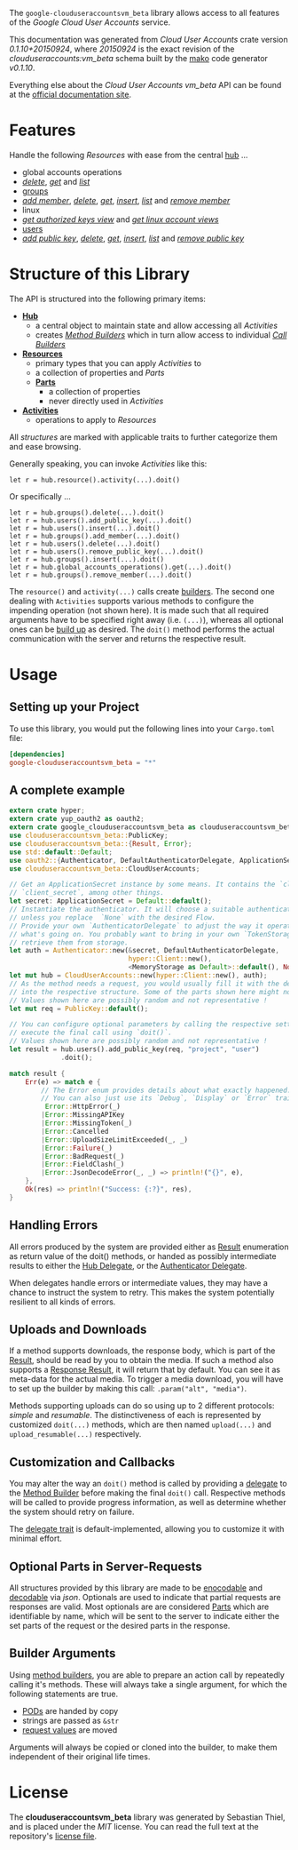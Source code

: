 <!---
DO NOT EDIT !
This file was generated automatically from 'src/mako/api/README.md.mako'
DO NOT EDIT !
-->
The `google-clouduseraccountsvm_beta` library allows access to all features of the *Google Cloud User Accounts* service.

This documentation was generated from *Cloud User Accounts* crate version *0.1.10+20150924*, where *20150924* is the exact revision of the *clouduseraccounts:vm_beta* schema built by the [mako](http://www.makotemplates.org/) code generator *v0.1.10*.

Everything else about the *Cloud User Accounts* *vm_beta* API can be found at the
[official documentation site](https://cloud.google.com/compute/docs/access/user-accounts/api/latest/).
# Features

Handle the following *Resources* with ease from the central [hub](http://byron.github.io/google-apis-rs/google_clouduseraccountsvm_beta/struct.CloudUserAccounts.html) ... 

* global accounts operations
 * [*delete*](http://byron.github.io/google-apis-rs/google_clouduseraccountsvm_beta/struct.GlobalAccountsOperationDeleteCall.html), [*get*](http://byron.github.io/google-apis-rs/google_clouduseraccountsvm_beta/struct.GlobalAccountsOperationGetCall.html) and [*list*](http://byron.github.io/google-apis-rs/google_clouduseraccountsvm_beta/struct.GlobalAccountsOperationListCall.html)
* [groups](http://byron.github.io/google-apis-rs/google_clouduseraccountsvm_beta/struct.Group.html)
 * [*add member*](http://byron.github.io/google-apis-rs/google_clouduseraccountsvm_beta/struct.GroupAddMemberCall.html), [*delete*](http://byron.github.io/google-apis-rs/google_clouduseraccountsvm_beta/struct.GroupDeleteCall.html), [*get*](http://byron.github.io/google-apis-rs/google_clouduseraccountsvm_beta/struct.GroupGetCall.html), [*insert*](http://byron.github.io/google-apis-rs/google_clouduseraccountsvm_beta/struct.GroupInsertCall.html), [*list*](http://byron.github.io/google-apis-rs/google_clouduseraccountsvm_beta/struct.GroupListCall.html) and [*remove member*](http://byron.github.io/google-apis-rs/google_clouduseraccountsvm_beta/struct.GroupRemoveMemberCall.html)
* linux
 * [*get authorized keys view*](http://byron.github.io/google-apis-rs/google_clouduseraccountsvm_beta/struct.LinuxGetAuthorizedKeysViewCall.html) and [*get linux account views*](http://byron.github.io/google-apis-rs/google_clouduseraccountsvm_beta/struct.LinuxGetLinuxAccountViewCall.html)
* [users](http://byron.github.io/google-apis-rs/google_clouduseraccountsvm_beta/struct.User.html)
 * [*add public key*](http://byron.github.io/google-apis-rs/google_clouduseraccountsvm_beta/struct.UserAddPublicKeyCall.html), [*delete*](http://byron.github.io/google-apis-rs/google_clouduseraccountsvm_beta/struct.UserDeleteCall.html), [*get*](http://byron.github.io/google-apis-rs/google_clouduseraccountsvm_beta/struct.UserGetCall.html), [*insert*](http://byron.github.io/google-apis-rs/google_clouduseraccountsvm_beta/struct.UserInsertCall.html), [*list*](http://byron.github.io/google-apis-rs/google_clouduseraccountsvm_beta/struct.UserListCall.html) and [*remove public key*](http://byron.github.io/google-apis-rs/google_clouduseraccountsvm_beta/struct.UserRemovePublicKeyCall.html)




# Structure of this Library

The API is structured into the following primary items:

* **[Hub](http://byron.github.io/google-apis-rs/google_clouduseraccountsvm_beta/struct.CloudUserAccounts.html)**
    * a central object to maintain state and allow accessing all *Activities*
    * creates [*Method Builders*](http://byron.github.io/google-apis-rs/google_clouduseraccountsvm_beta/trait.MethodsBuilder.html) which in turn
      allow access to individual [*Call Builders*](http://byron.github.io/google-apis-rs/google_clouduseraccountsvm_beta/trait.CallBuilder.html)
* **[Resources](http://byron.github.io/google-apis-rs/google_clouduseraccountsvm_beta/trait.Resource.html)**
    * primary types that you can apply *Activities* to
    * a collection of properties and *Parts*
    * **[Parts](http://byron.github.io/google-apis-rs/google_clouduseraccountsvm_beta/trait.Part.html)**
        * a collection of properties
        * never directly used in *Activities*
* **[Activities](http://byron.github.io/google-apis-rs/google_clouduseraccountsvm_beta/trait.CallBuilder.html)**
    * operations to apply to *Resources*

All *structures* are marked with applicable traits to further categorize them and ease browsing.

Generally speaking, you can invoke *Activities* like this:

```Rust,ignore
let r = hub.resource().activity(...).doit()
```

Or specifically ...

```ignore
let r = hub.groups().delete(...).doit()
let r = hub.users().add_public_key(...).doit()
let r = hub.users().insert(...).doit()
let r = hub.groups().add_member(...).doit()
let r = hub.users().delete(...).doit()
let r = hub.users().remove_public_key(...).doit()
let r = hub.groups().insert(...).doit()
let r = hub.global_accounts_operations().get(...).doit()
let r = hub.groups().remove_member(...).doit()
```

The `resource()` and `activity(...)` calls create [builders][builder-pattern]. The second one dealing with `Activities` 
supports various methods to configure the impending operation (not shown here). It is made such that all required arguments have to be 
specified right away (i.e. `(...)`), whereas all optional ones can be [build up][builder-pattern] as desired.
The `doit()` method performs the actual communication with the server and returns the respective result.

# Usage

## Setting up your Project

To use this library, you would put the following lines into your `Cargo.toml` file:

```toml
[dependencies]
google-clouduseraccountsvm_beta = "*"
```

## A complete example

```Rust
extern crate hyper;
extern crate yup_oauth2 as oauth2;
extern crate google_clouduseraccountsvm_beta as clouduseraccountsvm_beta;
use clouduseraccountsvm_beta::PublicKey;
use clouduseraccountsvm_beta::{Result, Error};
use std::default::Default;
use oauth2::{Authenticator, DefaultAuthenticatorDelegate, ApplicationSecret, MemoryStorage};
use clouduseraccountsvm_beta::CloudUserAccounts;

// Get an ApplicationSecret instance by some means. It contains the `client_id` and 
// `client_secret`, among other things.
let secret: ApplicationSecret = Default::default();
// Instantiate the authenticator. It will choose a suitable authentication flow for you, 
// unless you replace  `None` with the desired Flow.
// Provide your own `AuthenticatorDelegate` to adjust the way it operates and get feedback about 
// what's going on. You probably want to bring in your own `TokenStorage` to persist tokens and
// retrieve them from storage.
let auth = Authenticator::new(&secret, DefaultAuthenticatorDelegate,
                              hyper::Client::new(),
                              <MemoryStorage as Default>::default(), None);
let mut hub = CloudUserAccounts::new(hyper::Client::new(), auth);
// As the method needs a request, you would usually fill it with the desired information
// into the respective structure. Some of the parts shown here might not be applicable !
// Values shown here are possibly random and not representative !
let mut req = PublicKey::default();

// You can configure optional parameters by calling the respective setters at will, and
// execute the final call using `doit()`.
// Values shown here are possibly random and not representative !
let result = hub.users().add_public_key(req, "project", "user")
             .doit();

match result {
    Err(e) => match e {
        // The Error enum provides details about what exactly happened.
        // You can also just use its `Debug`, `Display` or `Error` traits
         Error::HttpError(_)
        |Error::MissingAPIKey
        |Error::MissingToken(_)
        |Error::Cancelled
        |Error::UploadSizeLimitExceeded(_, _)
        |Error::Failure(_)
        |Error::BadRequest(_)
        |Error::FieldClash(_)
        |Error::JsonDecodeError(_, _) => println!("{}", e),
    },
    Ok(res) => println!("Success: {:?}", res),
}

```
## Handling Errors

All errors produced by the system are provided either as [Result](http://byron.github.io/google-apis-rs/google_clouduseraccountsvm_beta/enum.Result.html) enumeration as return value of 
the doit() methods, or handed as possibly intermediate results to either the 
[Hub Delegate](http://byron.github.io/google-apis-rs/google_clouduseraccountsvm_beta/trait.Delegate.html), or the [Authenticator Delegate](http://byron.github.io/google-apis-rs/google_clouduseraccountsvm_beta/../yup-oauth2/trait.AuthenticatorDelegate.html).

When delegates handle errors or intermediate values, they may have a chance to instruct the system to retry. This 
makes the system potentially resilient to all kinds of errors.

## Uploads and Downloads
If a method supports downloads, the response body, which is part of the [Result](http://byron.github.io/google-apis-rs/google_clouduseraccountsvm_beta/enum.Result.html), should be
read by you to obtain the media.
If such a method also supports a [Response Result](http://byron.github.io/google-apis-rs/google_clouduseraccountsvm_beta/trait.ResponseResult.html), it will return that by default.
You can see it as meta-data for the actual media. To trigger a media download, you will have to set up the builder by making
this call: `.param("alt", "media")`.

Methods supporting uploads can do so using up to 2 different protocols: 
*simple* and *resumable*. The distinctiveness of each is represented by customized 
`doit(...)` methods, which are then named `upload(...)` and `upload_resumable(...)` respectively.

## Customization and Callbacks

You may alter the way an `doit()` method is called by providing a [delegate](http://byron.github.io/google-apis-rs/google_clouduseraccountsvm_beta/trait.Delegate.html) to the 
[Method Builder](http://byron.github.io/google-apis-rs/google_clouduseraccountsvm_beta/trait.CallBuilder.html) before making the final `doit()` call. 
Respective methods will be called to provide progress information, as well as determine whether the system should 
retry on failure.

The [delegate trait](http://byron.github.io/google-apis-rs/google_clouduseraccountsvm_beta/trait.Delegate.html) is default-implemented, allowing you to customize it with minimal effort.

## Optional Parts in Server-Requests

All structures provided by this library are made to be [enocodable](http://byron.github.io/google-apis-rs/google_clouduseraccountsvm_beta/trait.RequestValue.html) and 
[decodable](http://byron.github.io/google-apis-rs/google_clouduseraccountsvm_beta/trait.ResponseResult.html) via *json*. Optionals are used to indicate that partial requests are responses 
are valid.
Most optionals are are considered [Parts](http://byron.github.io/google-apis-rs/google_clouduseraccountsvm_beta/trait.Part.html) which are identifiable by name, which will be sent to 
the server to indicate either the set parts of the request or the desired parts in the response.

## Builder Arguments

Using [method builders](http://byron.github.io/google-apis-rs/google_clouduseraccountsvm_beta/trait.CallBuilder.html), you are able to prepare an action call by repeatedly calling it's methods.
These will always take a single argument, for which the following statements are true.

* [PODs][wiki-pod] are handed by copy
* strings are passed as `&str`
* [request values](http://byron.github.io/google-apis-rs/google_clouduseraccountsvm_beta/trait.RequestValue.html) are moved

Arguments will always be copied or cloned into the builder, to make them independent of their original life times.

[wiki-pod]: http://en.wikipedia.org/wiki/Plain_old_data_structure
[builder-pattern]: http://en.wikipedia.org/wiki/Builder_pattern
[google-go-api]: https://github.com/google/google-api-go-client

# License
The **clouduseraccountsvm_beta** library was generated by Sebastian Thiel, and is placed 
under the *MIT* license.
You can read the full text at the repository's [license file][repo-license].

[repo-license]: https://github.com/Byron/google-apis-rs/LICENSE.md
